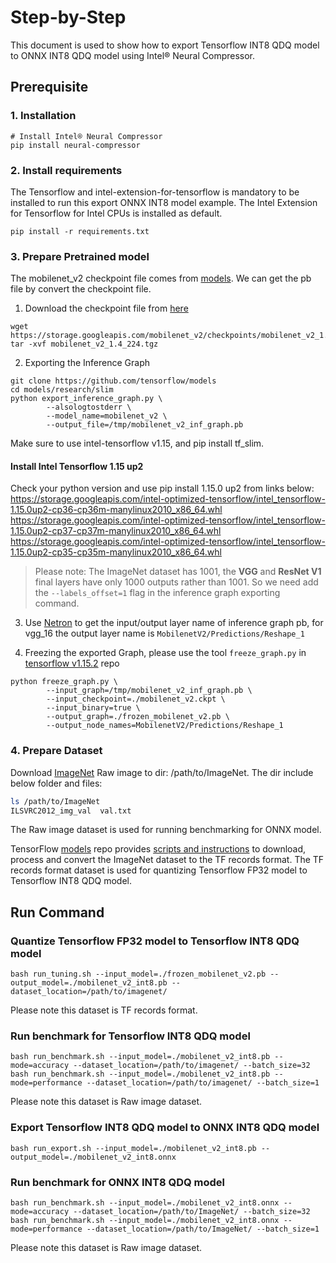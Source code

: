 Step-by-Step
============

This document is used to show how to export Tensorflow INT8 QDQ model to ONNX INT8 QDQ model using Intel® Neural Compressor.


## Prerequisite

### 1. Installation
```shell
# Install Intel® Neural Compressor
pip install neural-compressor
```
### 2. Install requirements
The Tensorflow and intel-extension-for-tensorflow is mandatory to be installed to run this export ONNX INT8 model example.
The Intel Extension for Tensorflow for Intel CPUs is installed as default.
```shell
pip install -r requirements.txt
```

### 3. Prepare Pretrained model

The mobilenet_v2 checkpoint file comes from [models](https://github.com/tensorflow/models/tree/master/research/slim#pre-trained-models).
We can get the pb file by convert the checkpoint file.

  1. Download the checkpoint file from [here](https://github.com/tensorflow/models/tree/master/research/slim#pre-trained-models)
  ```shell
  wget https://storage.googleapis.com/mobilenet_v2/checkpoints/mobilenet_v2_1.4_224.tgz
  tar -xvf mobilenet_v2_1.4_224.tgz
  ```

  2. Exporting the Inference Graph
  ```shell
  git clone https://github.com/tensorflow/models
  cd models/research/slim
  python export_inference_graph.py \
          --alsologtostderr \
          --model_name=mobilenet_v2 \
          --output_file=/tmp/mobilenet_v2_inf_graph.pb
  ```
  Make sure to use intel-tensorflow v1.15, and pip install tf_slim.
  #### Install Intel Tensorflow 1.15 up2
  Check your python version and use pip install 1.15.0 up2 from links below:
  https://storage.googleapis.com/intel-optimized-tensorflow/intel_tensorflow-1.15.0up2-cp36-cp36m-manylinux2010_x86_64.whl                
  https://storage.googleapis.com/intel-optimized-tensorflow/intel_tensorflow-1.15.0up2-cp37-cp37m-manylinux2010_x86_64.whl
  https://storage.googleapis.com/intel-optimized-tensorflow/intel_tensorflow-1.15.0up2-cp35-cp35m-manylinux2010_x86_64.whl
  > Please note: The ImageNet dataset has 1001, the **VGG** and **ResNet V1** final layers have only 1000 outputs rather than 1001. So we need add the `--labels_offset=1` flag in the inference graph exporting command.
  3. Use [Netron](https://lutzroeder.github.io/netron/) to get the input/output layer name of inference graph pb, for vgg_16 the output layer name is `MobilenetV2/Predictions/Reshape_1`

  4. Freezing the exported Graph, please use the tool `freeze_graph.py` in [tensorflow v1.15.2](https://github.com/tensorflow/tensorflow/blob/v1.15.2/tensorflow/python/tools/freeze_graph.py) repo 
  ```shell
  python freeze_graph.py \
          --input_graph=/tmp/mobilenet_v2_inf_graph.pb \
          --input_checkpoint=./mobilenet_v2.ckpt \
          --input_binary=true \
          --output_graph=./frozen_mobilenet_v2.pb \
          --output_node_names=MobilenetV2/Predictions/Reshape_1
  ```

### 4. Prepare Dataset

Download [ImageNet](http://www.image-net.org/) Raw image to dir: /path/to/ImageNet. The dir include below folder and files:

```bash
ls /path/to/ImageNet
ILSVRC2012_img_val  val.txt
```
The Raw image dataset is used for running benchmarking for ONNX model.

TensorFlow [models](https://github.com/tensorflow/models) repo provides [scripts and instructions](https://github.com/tensorflow/models/tree/master/research/slim#an-automated-script-for-processing-imagenet-data) to download, process and convert the ImageNet dataset to the TF records format. The TF records format dataset is used for quantizing Tensorflow FP32 model to Tensorflow INT8 QDQ model.

## Run Command

### Quantize Tensorflow FP32 model to Tensorflow INT8 QDQ model
```shell
bash run_tuning.sh --input_model=./frozen_mobilenet_v2.pb --output_model=./mobilenet_v2_int8.pb --dataset_location=/path/to/imagenet/
```
Please note this dataset is TF records format.

### Run benchmark for Tensorflow INT8 QDQ model
```shell
bash run_benchmark.sh --input_model=./mobilenet_v2_int8.pb --mode=accuracy --dataset_location=/path/to/imagenet/ --batch_size=32
bash run_benchmark.sh --input_model=./mobilenet_v2_int8.pb --mode=performance --dataset_location=/path/to/imagenet/ --batch_size=1
```
Please note this dataset is Raw image dataset.

### Export Tensorflow INT8 QDQ model to ONNX INT8 QDQ model
```shell
bash run_export.sh --input_model=./mobilenet_v2_int8.pb --output_model=./mobilenet_v2_int8.onnx
```

### Run benchmark for ONNX INT8 QDQ model
```shell
bash run_benchmark.sh --input_model=./mobilenet_v2_int8.onnx --mode=accuracy --dataset_location=/path/to/ImageNet/ --batch_size=32
bash run_benchmark.sh --input_model=./mobilenet_v2_int8.onnx --mode=performance --dataset_location=/path/to/ImageNet/ --batch_size=1
```
Please note this dataset is Raw image dataset.
